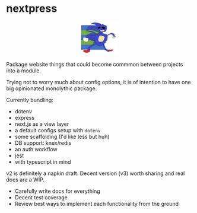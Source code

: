 # nextpress

<p align="center"><img src="./docs/img/sanic.png" width="100"/></p>

Package website things that could become commmon between projects into a module.

Trying not to worry much about config options, it is of intention to have one big opinionated monolythic package.

Currently bundling:

- dotenv
- express
- next.js as a view layer
- a default configs setup with `dotenv`
- some scaffolding (I'd like less but huh)
- DB support: knex/redis
- an auth workflow
- jest
- with typescript in mind

v2 is definitely a napkin draft. Decent version (v3) worth sharing and real docs are a WIP.

  - Carefully write docs for everything
  - Decent test coverage
  - Review best ways to implement each functionality from the ground
